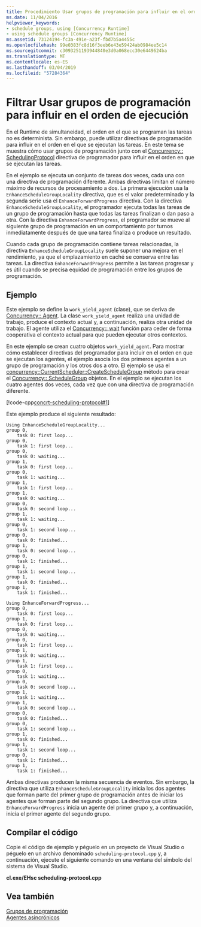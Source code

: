 ```yaml
---
title: Procedimiento Usar grupos de programación para influir en el orden de ejecución
ms.date: 11/04/2016
helpviewer_keywords:
- schedule groups, using [Concurrency Runtime]
- using schedule groups [Concurrency Runtime]
ms.assetid: 73124194-fc3a-491e-a23f-fbd7b5a4455c
ms.openlocfilehash: 99e0383fc8d16f3eeb6e43e59424ab0984ee5c14
ms.sourcegitcommit: c3093251193944840e3d0a068ecc30e6449624ba
ms.translationtype: MT
ms.contentlocale: es-ES
ms.lasthandoff: 03/04/2019
ms.locfileid: "57284364"
---
```

# <a name="how-to-use-schedule-groups-to-influence-order-of-execution"></a>Filtrar Usar grupos de programación para influir en el orden de ejecución

En el Runtime de simultaneidad, el orden en el que se programan las tareas no es determinista. Sin embargo, puede utilizar directivas de programación para influir en el orden en el que se ejecutan las tareas. En este tema se muestra cómo usar grupos de programación junto con el [Concurrency:: SchedulingProtocol](reference/concurrency-namespace-enums.md#policyelementkey) directiva de programador para influir en el orden en que se ejecutan las tareas.

En el ejemplo se ejecuta un conjunto de tareas dos veces, cada una con una directiva de programación diferente. Ambas directivas limitan el número máximo de recursos de procesamiento a dos. La primera ejecución usa la `EnhanceScheduleGroupLocality` directiva, que es el valor predeterminado y la segunda serie usa el `EnhanceForwardProgress` directiva. Con la directiva `EnhanceScheduleGroupLocality`, el programador ejecuta todas las tareas de un grupo de programación hasta que todas las tareas finalizan o dan paso a otra. Con la directiva `EnhanceForwardProgress`, el programador se mueve al siguiente grupo de programación en un comportamiento por turnos inmediatamente después de que una tarea finaliza o produce un resultado.

Cuando cada grupo de programación contiene tareas relacionadas, la directiva `EnhanceScheduleGroupLocality` suele suponer una mejora en el rendimiento, ya que el emplazamiento en caché se conserva entre las tareas. La directiva `EnhanceForwardProgress` permite a las tareas progresar y es útil cuando se precisa equidad de programación entre los grupos de programación.

## <a name="example"></a>Ejemplo

Este ejemplo se define la `work_yield_agent` (clase), que se deriva de [Concurrency:: Agent](../../parallel/concrt/reference/agent-class.md). La clase `work_yield_agent` realiza una unidad de trabajo, produce el contexto actual y, a continuación, realiza otra unidad de trabajo. El agente utiliza el [Concurrency:: wait](reference/concurrency-namespace-functions.md#wait) función para ceder de forma cooperativa el contexto actual para que pueden ejecutar otros contextos.

En este ejemplo se crean cuatro objetos `work_yield_agent`. Para mostrar cómo establecer directivas del programador para incluir en el orden en que se ejecutan los agentes, el ejemplo asocia los dos primeros agentes a un grupo de programación y los otros dos a otro. El ejemplo se usa el [concurrency::CurrentScheduler::CreateScheduleGroup](reference/currentscheduler-class.md#createschedulegroup) método para crear el [Concurrency:: ScheduleGroup](../../parallel/concrt/reference/schedulegroup-class.md) objetos. En el ejemplo se ejecutan los cuatro agentes dos veces, cada vez que con una directiva de programación diferente.

[!code-cpp[concrt-scheduling-protocol#1](../../parallel/concrt/codesnippet/cpp/how-to-use-schedule-groups-to-influence-order-of-execution_1.cpp)]

Este ejemplo produce el siguiente resultado:

```Output
Using EnhanceScheduleGroupLocality...
group 0,
    task 0: first loop...
group 0,
    task 1: first loop...
group 0,
    task 0: waiting...
group 1,
    task 0: first loop...
group 0,
    task 1: waiting...
group 1,
    task 1: first loop...
group 1,
    task 0: waiting...
group 0,
    task 0: second loop...
group 1,
    task 1: waiting...
group 0,
    task 1: second loop...
group 0,
    task 0: finished...
group 1,
    task 0: second loop...
group 0,
    task 1: finished...
group 1,
    task 1: second loop...
group 1,
    task 0: finished...
group 1,
    task 1: finished...

Using EnhanceForwardProgress...
group 0,
    task 0: first loop...
group 1,
    task 0: first loop...
group 0,
    task 0: waiting...
group 0,
    task 1: first loop...
group 1,
    task 0: waiting...
group 1,
    task 1: first loop...
group 0,
    task 1: waiting...
group 0,
    task 0: second loop...
group 1,
    task 1: waiting...
group 1,
    task 0: second loop...
group 0,
    task 0: finished...
group 0,
    task 1: second loop...
group 1,
    task 0: finished...
group 1,
    task 1: second loop...
group 0,
    task 1: finished...
group 1,
    task 1: finished...
```

Ambas directivas producen la misma secuencia de eventos. Sin embargo, la directiva que utiliza `EnhanceScheduleGroupLocality` inicia los dos agentes que forman parte del primer grupo de programación antes de iniciar los agentes que forman parte del segundo grupo. La directiva que utiliza `EnhanceForwardProgress` inicia un agente del primer grupo y, a continuación, inicia el primer agente del segundo grupo.

## <a name="compiling-the-code"></a>Compilar el código

Copie el código de ejemplo y péguelo en un proyecto de Visual Studio o péguelo en un archivo denominado `scheduling-protocol.cpp` y, a continuación, ejecute el siguiente comando en una ventana del símbolo del sistema de Visual Studio.

**cl.exe/EHsc scheduling-protocol.cpp**

## <a name="see-also"></a>Vea también

[Grupos de programación](../../parallel/concrt/schedule-groups.md)<br/>
[Agentes asincrónicos](../../parallel/concrt/asynchronous-agents.md)
